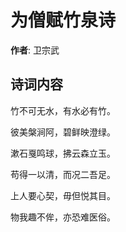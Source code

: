 # 为僧赋竹泉诗

**作者**: 卫宗武

## 诗词内容

竹不可无水，有水必有竹。

彼美槃涧阿，碧鲜映澄绿。

漱石戛鸣球，拂云森立玉。

苟得一以清，而况二吾足。

上人要心契，毋但悦其目。

物我趣不侔，亦恐难医俗。


